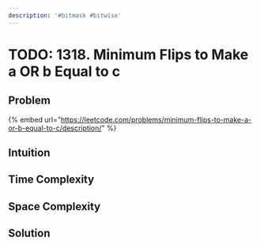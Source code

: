```yaml
---
description: '#bitmask #bitwise'
---
```


# TODO: 1318. Minimum Flips to Make a OR b Equal to c

## Problem

{% embed url="https://leetcode.com/problems/minimum-flips-to-make-a-or-b-equal-to-c/description/" %}

## Intuition



## Time Complexity



## Space Complexity



## Solution
